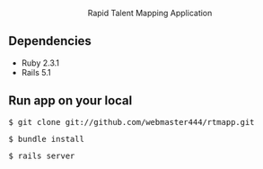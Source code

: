 <p align="center">
  Rapid Talent Mapping Application
</p>

## Dependencies

 - Ruby 2.3.1
 - Rails 5.1
 
 ## Run app on your local
 
 <pre>
$ git clone git://github.com/webmaster444/rtmapp.git
</pre>

<pre>
$ bundle install
</pre>
 
 <pre>
$ rails server
</pre>

